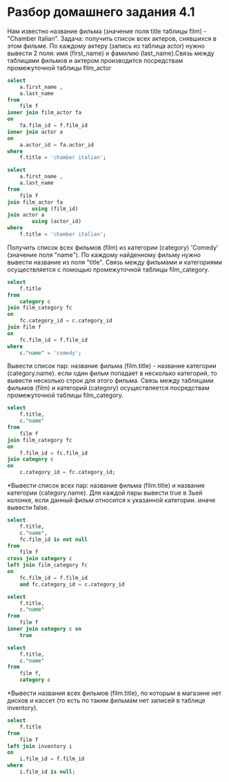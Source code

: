 # Разбор домашнего задания 4.1
Нам известно название фильма (значение поля title таблицы film) - "Chamber Italian".
Задача: получить список всех актеров, снявшихся в этом фильме.
По каждому актеру (запись из таблица actor) нужно вывести 2 поля:
имя (first_name) и фамилию (last_name).Связь между таблицами фильмов и актером производится посредствам 
промежуточной таблицы film_actor  
```sql
select
	a.first_name ,
	a.last_name
from
	film f
inner join film_actor fa 
on
	fa.film_id = f.film_id
inner join actor a 
on
	a.actor_id = fa.actor_id
where
	f.title = 'chamber italian';

```
```sql
select
	a.first_name ,
	a.last_name
from
	film f
join film_actor fa
		using (film_id)
join actor a
		using (actor_id)
where
	f.title = 'chamber italian';

```
Получить список всех фильмов (film) из категории (category) 'Comedy' 
(значение поля "name"). По каждому найденному фильму нужно вывести название из поля "title". 
Связь между фильмами и категориями осуществляется с помощью промежуточной таблицы film_category.
```sql
select
	f.title
from
	category c
join film_category fc 
on
	fc.category_id = c.category_id
join film f 
on
	fc.film_id = f.film_id
where
	c."name" = 'comedy';

```
Вывести список пар: 
название фильма (film.title) - название категории (category.name).
если один фильм попадает в несколько категорий, то вывести несколько строк для этого фильма.
Связь между таблицами фильмов (film) и категорий (category)
осуществляется посредствам промежуточной таблицы film_category. 
```sql
select
	f.title,
	c."name"
from
	film f
join film_category fc 
on
	f.film_id = fc.film_id
join category c 
on
	c.category_id = fc.category_id;
```
*Вывести список всех пар: название фильма (film.title) и 
название категории (category.name).
Для каждой пары вывести true в 3ьей колонке, если данный фильм 
относится к указанной категории. иначе вывести false. 
```sql
select
	f.title,
	c."name",
	fc.film_id is not null
from
	film f
cross join category c
left join film_category fc 
on
	fc.film_id = f.film_id
	and fc.category_id = c.category_id 
```
```sql
select
	f.title,
	c."name"
from
	film f
inner join category c on
	true
```
```sql
select
	f.title,
	c."name"
from
	film f,
	category c 
```
*Вывести названия всех фильмов (film.title), по которым в магазине нет дисков и кассет (то есть по таким фильмам нет записей в таблице inventory). 
```sql
select
	f.title
from
	film f
left join inventory i 
on
	i.film_id = f.film_id
where
	i.film_id is null;
```
